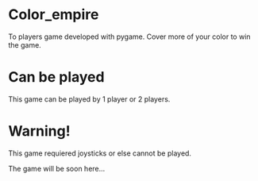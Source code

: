 # Color_empire
To players game developed with pygame.
Cover more of your color to win the game.

# Can be played
This game can be played by 1 player or 2 players.

# Warning!
This game requiered joysticks or else cannot be played.

The game will be soon here...
